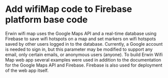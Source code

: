 # Add wifiMap code to Firebase platform base code

Erwin wifi map uses the Google Maps API and a real-time database using Firebase to save wifi hotspots on a map and set markers on wifi hotspots saved by other users logged in to the database.  Currently, a Google account is needed to sign in, but this parameter may be modified to support any email, only certain emails, or anonymous users (anyone). 
To build Erwin Wifi Map web app several examples were used in addition to the documentation for the Google Maps API and Firebase. Firebase is also used for deployment of the web app itself. 


